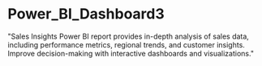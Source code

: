 # Power_BI_Dashboard3
"Sales Insights Power BI report provides in-depth analysis of sales data, including performance metrics, regional trends, and customer insights. Improve decision-making with interactive dashboards and visualizations."
